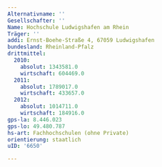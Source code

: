 ```yaml
---
Alternativname: ''
Gesellschafter: ''
Name: Hochschule Ludwigshafen am Rhein
Träger: ''
addi: Ernst-Boehe-Straße 4, 67059 Ludwigshafen
bundesland: Rheinland-Pfalz
drittmittel:
  2010:
    absolut: 1343581.0
    wirtschaft: 604469.0
  2011:
    absolut: 1789017.0
    wirtschaft: 433657.0
  2012:
    absolut: 1014711.0
    wirtschaft: 184916.0
gps-la: 8.446.023
gps-lo: 49.480.787
hs-art: Fachhochschulen (ohne Private)
orientierung: staatlich
uID: '6650'

---
```


